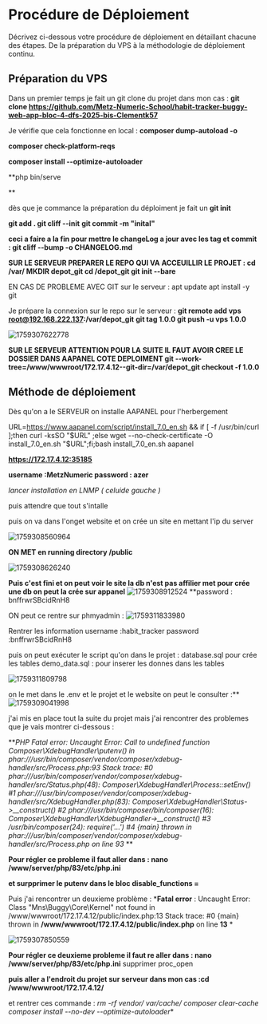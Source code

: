 # Procédure de Déploiement

Décrivez ci-dessous votre procédure de déploiement en détaillant chacune des étapes. De la préparation du VPS à la méthodologie de déploiement continu.

## Préparation du VPS

Dans un premier temps je fait un git clone du projet dans mon cas : **git clone https://github.com/Metz-Numeric-School/habit-tracker-buggy-web-app-bloc-4-dfs-2025-bis-Clementk57**

Je vérifie que cela fonctionne en local :
**composer dump-autoload -o**

**composer check-platform-reqs**

**composer install --optimize-autoloader**

**php bin/serve

**

dès que je commance la préparation du déploiment
je fait un **git init**

**git add .
git cliff --init**
**git commit -m "inital"**

**ceci a faire a la fin pour mettre le changeLog a jour avec les tag et commit : git cliff --bump -o CHANGELOG.md**

**SUR LE SERVEUR 
PREPARER LE REPO QUI VA ACCEUILLIR LE PROJET :
cd /var/
MKDIR depot_git
cd /depot_git
git init --bare**

EN CAS DE PROBLEME AVEC GIT sur le serveur :
apt update
apt install -y git

Je prépare la connexion sur le repo sur le serveur :
**git remote add vps root@192.168.222.137:/var/depot_git**
**git tag 1.0.0
git push -u vps 1.0.0**

![1759307622778](image/DEPLOY/1759307622778.png)

**SUR LE SERVEUR
ATTENTION POUR LA SUITE IL FAUT AVOIR CREE LE DOSSIER DANS AAPANEL COTE DEPLOIMENT
git --work-tree=/www/wwwroot/172.17.4.12--git-dir=/var/depot_git checkout -f 1.0.0**


## Méthode de déploiement

Dès qu'on a le SERVEUR on installe AAPANEL pour l'herbergement 

URL=https://www.aapanel.com/script/install_7.0_en.sh
&& if [ -f /usr/bin/curl ];then curl -ksSO "$URL" ;else wget
--no-check-certificate -O install_7.0_en.sh "$URL";fi;bash
install_7.0_en.sh aapanel

**https://172.17.4.12:35185**

**username :MetzNumeric
password : azer**

*lancer installation en LNMP ( celuide gauche )*

puis attendre que tout s'intalle

puis on va dans l'onget website et on crée un site en mettant l'ip du server 

![1759308560964](image/DEPLOY/1759308560964.png)



**ON MET en running directory /public**

![1759308626240](image/DEPLOY/1759308626240.png)

**Puis c'est fini et on peut voir le site
la db n'est pas affilier met pour crée une db on peut la crée sur appanel**
![1759308912524](image/DEPLOY/1759308912524.png)
**password : bnffrwrSBcidRnH8

ON peut ce rentre sur phmyadmin :
![1759311833980](image/DEPLOY/1759311833980.png)

Rentrer les information
username :habit_tracker
password :bnffrwrSBcidRnH8

puis on peut exécuter le script qu'on dans le projet :
database.sql pour crée les tables
demo_data.sql : pour inserer les donnes dans les tables 

![1759311809798](image/DEPLOY/1759311809798.png)

on le met dans le .env et le projet et le website on peut le consulter :**
![1759309041998](image/DEPLOY/1759309041998.png)

j'ai mis en place tout la suite du projet  mais j'ai rencontrer des problemes que je vais montrer ci-dessous :

***PHP Fatal error:  Uncaught Error: Call to undefined function Composer\XdebugHandler\putenv() in phar:///usr/bin/composer/vendor/composer/xdebug-handler/src/Process.php:93
Stack trace:
#0 phar:///usr/bin/composer/vendor/composer/xdebug-handler/src/Status.php(48): Composer\XdebugHandler\Process::setEnv()
#1 phar:///usr/bin/composer/vendor/composer/xdebug-handler/src/XdebugHandler.php(83): Composer\XdebugHandler\Status->__construct()
#2 phar:///usr/bin/composer/bin/composer(16): Composer\XdebugHandler\XdebugHandler->__construct()
#3 /usr/bin/composer(24): require('...')
#4 {main}
  thrown in phar:///usr/bin/composer/vendor/composer/xdebug-handler/src/Process.php on line 93*
**

**Pour régler ce probleme il faut aller dans : nano /www/server/php/83/etc/php.ini**

**et surpprimer le putenv dans le bloc disable_functions =**

Puis j'ai rencontrer un deuxieme problème :
***Fatal error** :  Uncaught Error: Class "Mns\Buggy\Core\Kernel" not found in /www/wwwroot/172.17.4.12/public/index.php:13
Stack trace:
#0 {main}
  thrown in **/www/wwwroot/172.17.4.12/public/index.php** on line **13**
*

![1759307850559](image/DEPLOY/1759307850559.png)

**Pour régler ce deuxieme probleme il faut re aller dans : nano /www/server/php/83/etc/php.ini**
supprimer proc_open

**puis aller a l'endroit du projet sur serveur dans mon cas  :cd /www/wwwroot/172.17.4.12/**

et rentrer ces commande :
**rm -rf vendor/ var/cache/*
composer clear-cache
composer install --no-dev --optimize-autoloader**
